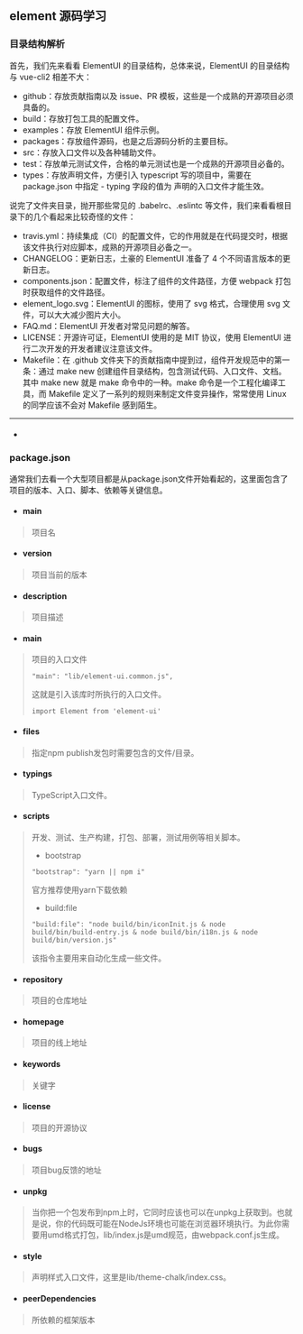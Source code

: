 ## element 源码学习



### 目录结构解析 

首先，我们先来看看 ElementUI 的目录结构，总体来说，ElementUI 的目录结构与 vue-cli2 相差不大：
- github：存放贡献指南以及 issue、PR 模板，这些是一个成熟的开源项目必须具备的。
- build：存放打包工具的配置文件。
- examples：存放 ElementUI 组件示例。
- packages：存放组件源码，也是之后源码分析的主要目标。
- src：存放入口文件以及各种辅助文件。
- test：存放单元测试文件，合格的单元测试也是一个成熟的开源项目必备的。
- types：存放声明文件，方便引入 typescript 写的项目中，需要在 package.json 中指定 - typing 字段的值为 声明的入口文件才能生效。

说完了文件夹目录，抛开那些常见的 .babelrc、.eslintc 等文件，我们来看看根目录下的几个看起来比较奇怪的文件：

- travis.yml：持续集成（CI）的配置文件，它的作用就是在代码提交时，根据该文件执行对应脚本，成熟的开源项目必备之一。
- CHANGELOG：更新日志，土豪的 ElementUI 准备了 4 个不同语言版本的更新日志。
- components.json：配置文件，标注了组件的文件路径，方便 webpack 打包时获取组件的文件路径。
- element_logo.svg：ElementUI 的图标，使用了 svg 格式，合理使用 svg 文件，可以大大减少图片大小。
- FAQ.md：ElementUI 开发者对常见问题的解答。
- LICENSE：开源许可证，ElementUI 使用的是 MIT 协议，使用 ElementUI 进行二次开发的开发者建议注意该文件。
- Makefile：在 .github 文件夹下的贡献指南中提到过，组件开发规范中的第一条：通过 make new 创建组件目录结构，包含测试代码、入口文件、文档。其中 make new 就是 make 命令中的一种。make 命令是一个工程化编译工具，而 Makefile 定义了一系列的规则来制定文件变异操作，常常使用 Linux 的同学应该不会对 Makefile 感到陌生。


------------------------
* #### 
> 
### package.json
通常我们去看一个大型项目都是从package.json文件开始看起的，这里面包含了项目的版本、入口、脚本、依赖等关键信息。

* #### main
> 项目名

* #### version
> 项目当前的版本

* #### description
> 项目描述

* #### main
> 项目的入口文件
> ```
> "main": "lib/element-ui.common.js",
> ```
> 这就是引入该库时所执行的入口文件。
> ```
> import Element from 'element-ui'
> ```

* #### files
> 指定npm publish发包时需要包含的文件/目录。

* #### typings
> TypeScript入口文件。

* #### scripts
> 开发、测试、生产构建，打包、部署，测试用例等相关脚本。
> - bootstrap
> ```
> "bootstrap": "yarn || npm i"
> ```
> 官方推荐使用yarn下载依赖
> - build:file
> ```
> "build:file": "node build/bin/iconInit.js & node build/bin/build-entry.js & node build/bin/i18n.js & node build/bin/version.js"
> ```
> 该指令主要用来自动化生成一些文件。

* #### repository
> 项目的仓库地址

* #### homepage
> 项目的线上地址

* #### keywords
> 关键字

* #### license
> 项目的开源协议

* #### bugs
> 项目bug反馈的地址
> 
* #### unpkg
> 当你把一个包发布到npm上时，它同时应该也可以在unpkg上获取到。也就是说，你的代码既可能在NodeJs环境也可能在浏览器环境执行。为此你需要用umd格式打包，lib/index.js是umd规范，由webpack.conf.js生成。

* #### style
> 声明样式入口文件，这里是lib/theme-chalk/index.css。

* #### peerDependencies
> 所依赖的框架版本





